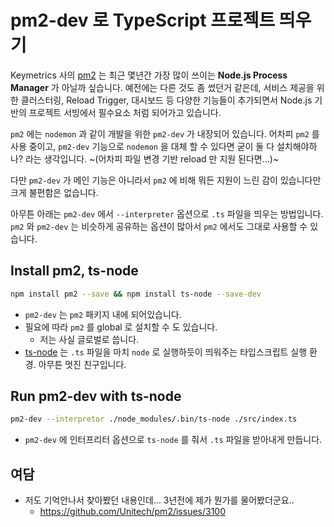 # pm2-dev 로 TypeScript 프로젝트 띄우기

Keymetrics 사의 [pm2](https://pm2.keymetrics.io/) 는 최근 몇년간 가장 많이 쓰이는 **Node.js Process Manager** 가 아닐까 싶습니다. 예전에는 다른 것도 좀 썼던거 같은데, 서비스 제공을 위한 클러스터링, Reload Trigger, 대시보드 등 다양한 기능들이 추가되면서 Node.js 기반의 프로젝트 서빙에서 필수요소 처럼 되어가고 있습니다.

`pm2` 에는 `nodemon` 과 같이 개발을 위한 `pm2-dev` 가 내장되어 있습니다. 어차피 `pm2` 를 사용 중이고, `pm2-dev` 기능으로 `nodemon` 을 대체 할 수 있다면 굳이 둘 다 설치해야하나? 라는 생각입니다. ~(어차피 파일 변경 기반 reload 만 지원 된다면...)~

다만 `pm2-dev` 가 메인 기능은 아니라서 `pm2` 에 비해 뭐든 지원이 느린 감이 있습니다만 크게 불편함은 없습니다.

아무튼 아래는 `pm2-dev` 에서 `--interpreter` 옵션으로 `.ts` 파일을 띄우는 방법입니다. `pm2` 와 `pm2-dev` 는 비슷하게 공유하는 옵션이 많아서 `pm2` 에서도 그대로 사용할 수 있습니다.

## Install pm2, ts-node

```bash
npm install pm2 --save && npm install ts-node --save-dev
```

- `pm2-dev` 는 `pm2` 패키지 내에 되어있습니다.
- 필요에 따라 `pm2` 를 global 로 설치할 수 도 있습니다.
  - 저는 사실 글로벌로 씁니다.
- [ts-node](https://www.npmjs.com/package/ts-node) 는 `.ts` 파일을 마치 `node` 로 실행하듯이 띄워주는 타입스크립트 실행 환경. 아무튼 멋진 친구입니다.

## Run pm2-dev with ts-node

```bash
pm2-dev --interpretor ./node_modules/.bin/ts-node ./src/index.ts
```

- `pm2-dev` 에 인터프리터 옵션으로 `ts-node` 를 줘서 `.ts` 파일을 받아내게 만듭니다.

## 여담

- 저도 기억안나서 찾아봤던 내용인데... 3년전에 제가 뭔가를 물어봤더군요..
  - https://github.com/Unitech/pm2/issues/3100

